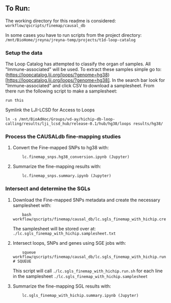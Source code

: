 ## To Run:
The working directory for this readme is considered: `workflow/qscripts/finemap/causal_db`

In some cases you have to run scripts from the project directory: `/mnt/BioHome/jreyna/jreyna-temp/projects/t1d-loop-catalog`

### Setup the data 
The Loop Catalog has attempted to classify the organ of samples. All "Immune-associated" will be used. To extract these samples simple
go to: (https://loopcatalog.lji.org/loops/?genome=hg38)[https://loopcatalog.lji.org/loops/?genome=hg38]. In the search bar look for "Immune-associated" and click CSV to download a samplesheet. From there run the following script to make a samplesheet:

```
run this
```

Symlink the LJI-LCSD for Access to Loops
```
ln -s /mnt/BioAdHoc/Groups/vd-ay/hichip-db-loop-calling/results/lji_lcsd_hub/release-0.1/hub/hg38/loops results/hg38/
```


### Process the CAUSALdb fine-mapping studies

1) Convert the Fine-mapped SNPs to hg38 with:
    ```
        lc.finemap_snps.hg38_conversion.ipynb (Jupyter)
    ```

2) Summarize the fine-mapping results with:
    ```
        lc.finemap_snps.summary.ipynb (Jupyter)
    ```

### Intersect and determine the SGLs
1) Download the Fine-mapped SNPs metadata and create the necessary samplesheet with:
    ```
        bash workflow/qscripts/finemap/causal_db/lc.sgls_finemap_with_hichip.create.samplesheet.sh
    ```

    The samplesheet will be stored over at: `./lc.sgls_finemap_with_hichip.samplesheet.txt`

2) Intersect loops, SNPs and genes using SGE jobs with:
    ```
        squeue workflow/qscripts/finemap/causal_db/lc.sgls_finemap_with_hichip.run.sh # SQUEUE
    ```
    This script will call `./lc.sgls_finemap_with_hichip.run.sh` for each line in 
    the samplesheet `./lc.sgls_finemap_with_hichip.samplesheet`

3) Summarize the fine-mapping SGL results with:
    ```
        lc.sgls_finemap_with_hichip.summary.ipynb (Jupyter)
    ```
